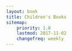 ```yaml
---
layout: book
title: Children's Books
sitemap:
    priority: 1.0
    lastmod: 2017-11-02
    changefreq: weekly
---
```


